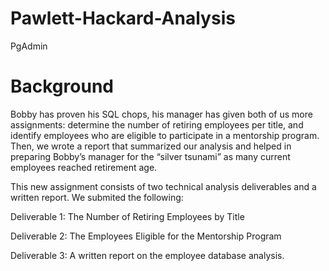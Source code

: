 # Pawlett-Hackard-Analysis
PgAdmin
# Background

Bobby has proven his SQL chops, his manager has given both of us more assignments: determine the number of retiring employees per title, and identify employees who are eligible to participate in a mentorship program. Then, we wrote a report that summarized our analysis and helped in preparing Bobby’s manager for the “silver tsunami” as many current employees reached retirement age.

This new assignment consists of two technical analysis deliverables and a written report. We submited the following:

Deliverable 1: The Number of Retiring Employees by Title


Deliverable 2: The Employees Eligible for the Mentorship Program


Deliverable 3: A written report on the employee database analysis.
